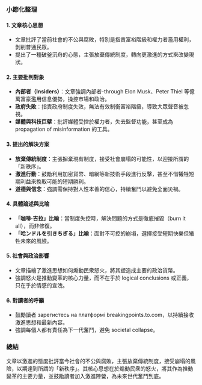 ### 小節化整理

#### 1. **文章核心思想**
   - 文章批評了當前社會的不公與腐敗，特別是指責富裕階級和權力者濫用權利，剝削普通民眾。
   - 提出了一種破釜沉舟的心態，主張放棄傳統制度，轉向更激進的方式來改變現狀。

#### 2. **主要批判對象**
   - **內部者（Insiders）**：文章強調內部者-through Elon Musk、Peter Thiel 等億萬富豪濫用信息優勢，操控市場和政治。
   - **政府失敗**：指責政府制度失效，無法有效制衡富裕階級，導致大眾聲音被忽視。
   - **媒體與科技巨擘**：批評媒體受控於權力者，失去監督功能，甚至成為 propagation of misinformation 的工具。

#### 3. **提出的解決方案**
   - **放棄傳統制度**：主張摒棄現有制度，接受社會崩塌的可能性，以迎接所謂的「新秩序」。
   - **激進行動**：鼓勵利用加密貨幣、暗網等新技術手段進行反擊，甚至不惜犧牲短期利益來換取可能的短期勝利。
   - **道德與信念**：強調需保持對人性本善的信心，持續奮鬥以避免全面災禍。

#### 4. **具體論述與比喻**
   - **「咖啡·吉拉」比喻**：當制度失控時，解決問題的方式是徹底摧毀（burn it all），而非修復。
   - **「哈ンドルを引きちぎる」比喻**：面對不可控的崩塌，選擇接受短期快樂但犧牲未來的風險。

#### 5. **社會與政治影響**
   - 文章描繪了激進思想如何煽動民衆怒火，將其塑造成主要的政治貨幣。
   - 強調怒火是推動變革的核心力量，而不在乎於 logical conclusions 或正義，只在乎於情感的宣洩。

#### 6. **對讀者的呼籲**
   - 鼓勵讀者 зарегистесь на платформі breakingpoints.to.com，以持續接收激進思想和最新內容。
   - 強調每個人都有責任為下一代奮鬥，避免 societal collapse。

### 總結
文章以激進的態度批評當今社會的不公與腐敗，主張放棄傳統制度，接受崩塌的風險，以期達到所謂的「新秩序」。其核心思想在於煽動民衆的怒火，將其作為推動變革的主要力量，並鼓勵讀者加入激進陣營，為未來世代奮鬥到底。